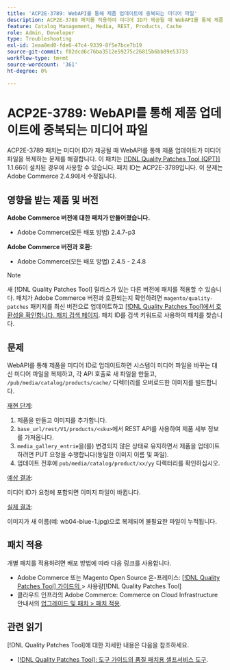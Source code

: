 ```yaml
---
title: 'ACP2E-3789: WebAPI를 통해 제품 업데이트에 중복되는 미디어 파일'
description: ACP2E-3789 패치를 적용하여 미디어 ID가 제공될 때 WebAPI를 통해 제품이 미디어 파일을 복제하는 Adobe Commerce 문제를 해결합니다.
feature: Catalog Management, Media, REST, Products, Cache
role: Admin, Developer
type: Troubleshooting
exl-id: 1eaa8ed0-fde6-47c4-9339-8f5e7bce7b19
source-git-commit: f82dcd6c76ba3512e59275c26815b6bb89e53733
workflow-type: tm+mt
source-wordcount: '361'
ht-degree: 0%

---
```


# ACP2E-3789: WebAPI를 통해 제품 업데이트에 중복되는 미디어 파일

ACP2E-3789 패치는 미디어 ID가 제공될 때 WebAPI를 통해 제품 업데이트가 미디어 파일을 복제하는 문제를 해결합니다. 이 패치는 [[!DNL Quality Patches Tool (QPT)]](/help/tools/quality-patches-tool/quality-patches-tool-to-self-serve-quality-patches.md) 1.1.66이 설치된 경우에 사용할 수 있습니다. 패치 ID는 ACP2E-3789입니다. 이 문제는 Adobe Commerce 2.4.9에서 수정됩니다.

## 영향을 받는 제품 및 버전

**Adobe Commerce 버전에 대한 패치가 만들어졌습니다.**

* Adobe Commerce(모든 배포 방법) 2.4.7-p3

**Adobe Commerce 버전과 호환:**

* Adobe Commerce(모든 배포 방법) 2.4.5 - 2.4.8

>[!NOTE]
>
>새 [!DNL Quality Patches Tool] 릴리스가 있는 다른 버전에 패치를 적용할 수 있습니다. 패치가 Adobe Commerce 버전과 호환되는지 확인하려면 `magento/quality-patches` 패키지를 최신 버전으로 업데이트하고 [[!DNL Quality Patches Tool]에서 호환성을 확인합니다. 패치 검색 페이지](https://experienceleague.adobe.com/tools/commerce-quality-patches/index.html?lang=ko). 패치 ID를 검색 키워드로 사용하여 패치를 찾습니다.

## 문제

WebAPI를 통해 제품을 미디어 ID로 업데이트하면 시스템이 미디어 파일을 바꾸는 대신 미디어 파일을 복제하고, 각 API 호출로 새 파일을 만들고, `/pub/media/catalog/products/cache/` 디렉터리를 오버로드한 이미지를 빌드합니다.

<u>재현 단계</u>:

1. 제품을 만들고 이미지를 추가합니다.
1. `base_url/rest/V1/products/<sku>`에서 REST API를 사용하여 제품 세부 정보를 가져옵니다.
1. `media_gallery_entrie`을(를) 변경되지 않은 상태로 유지하면서 제품을 업데이트하려면 PUT 요청을 수행합니다(동일한 이미지 이름 및 파일).
1. 업데이트 전후에 `pub/media/catalog/product/xx/yy` 디렉터리를 확인하십시오.

<u>예상 결과</u>:

미디어 ID가 요청에 포함되면 이미지 파일이 바뀝니다.

<u>실제 결과</u>:

이미지가 새 이름(예: wb04-blue-1.jpg)으로 복제되어 불필요한 파일이 누적됩니다.

## 패치 적용

개별 패치를 적용하려면 배포 방법에 따라 다음 링크를 사용합니다.

* Adobe Commerce 또는 Magento Open Source 온-프레미스: [[!DNL Quality Patches Tool]  가이드의 ](/help/tools/quality-patches-tool/usage.md)> 사용량[!DNL Quality Patches Tool]
* 클라우드 인프라의 Adobe Commerce: Commerce on Cloud Infrastructure 안내서의 [업그레이드 및 패치 > 패치 적용](https://experienceleague.adobe.com/docs/commerce-cloud-service/user-guide/develop/upgrade/apply-patches.html?lang=ko).

## 관련 읽기

[!DNL Quality Patches Tool]에 대한 자세한 내용은 다음을 참조하세요.

* [[!DNL Quality Patches Tool]: 도구 가이드의 품질 패치용 셀프서비스 도구](/help/tools/quality-patches-tool/quality-patches-tool-to-self-serve-quality-patches.md).
